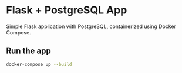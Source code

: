 # Flask + PostgreSQL App

Simple Flask application with PostgreSQL, containerized using Docker Compose.

## Run the app

```bash
docker-compose up --build

